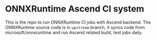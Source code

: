 # ONNXRuntime Ascend CI system

This is the repo to run ONNXRuntime CI jobs with Ascend backend. The ONNXRuntime source code is in `upstream` branch, it syncs code from microsoft/onnxruntime and run Ascend related build, test jobs daily.



